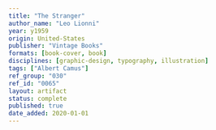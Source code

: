 ```yaml
---
title: "The Stranger"
author_name: "Leo Lionni"
year: y1959
origin: United-States
publisher: "Vintage Books"
formats: [book-cover, book]
disciplines: [graphic-design, typography, illustration]
tags: ["Albert Camus"]
ref_group: "030"
ref_id: "0065"
layout: artifact
status: complete
published: true
date_added: 2020-01-01
---
```

